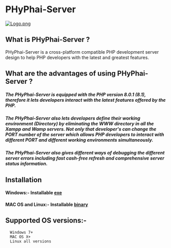 # PHyPhai-Server

[![Logo.png](https://i.postimg.cc/kgnjGgV1/Logo.png)](https://postimg.cc/ykbhrByc)

## What is PHyPhai-Server ? 
PHyPhai-Server is a cross-platform compatible PHP development server design to help PHP developers with the latest and greatest features.

## What are the advantages of using PHyPhai-Server ? 
##### The PHyPhai-Server is equipped with the PHP version 8.0.1 (8.1), therefore it lets developers interact with the latest features offered by the PHP. 
##### The PHyPhai-Server also lets developers define their working environment (Directory) by eliminating the WWW directory in all the Xampp and Wamp servers. Not only that developer's can change the PORT number of the server which allows PHP developers to interact with different PORT and different working environments simultaneously.
##### The PHyPhai-Server also gives different ways of debugging the different server errors including fast cash-free refresh and comprehensive server status information.


## Installation
   #### Windows:-             Installable [exe](https://github.com/BuddhiD-Workaholic/PHyPhai-Server/tree/main/Installable/Windows)
   #### MAC OS and Linux:-    Installable [binary](https://github.com/BuddhiD-Workaholic/PHyPhai-Server/tree/main/Installable/Linux%20and%20Mac)


## Supported OS versions:- 
      Windows 7+ 
      MAC OS X+
      Linux all versions
